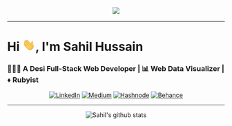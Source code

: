 <div align="center">
  <img src="https://github.com/thompsonemerson/thompsonemerson/raw/master/cover-thompson.png" height="200"/>
</div>

---

# Hi <img src="https://raw.githubusercontent.com/ABSphreak/ABSphreak/master/gifs/Hi.gif" width="30px">, I'm Sahil Hussain

### 👨🏻‍💻 A Desi Full-Stack Web Developer | 📊 Web Data Visualizer | ♦️ Rubyist

<div align="center">
<!-- 	<a href="https://github.com/sahilas"><img alt="GitHub" src="https://github.com/sahilas/sahilas/assets/30535666/23635d68-0334-436e-a5f4-13ec98e9769c" width="50"></a> -->
	<a href="https://www.linkedin.com/in/sahil-hussain/" rel="nofollow"><img alt="LinkedIn" src="![image](https://github.com/sahilas/sahilas/assets/30535666/8541a6a7-6680-4916-af4e-7b1fbf713f83)
" width="50"></a>
<!-- 	<a href="https://www.instagram.com/sahil.as.hussain/" rel="nofollow"><img alt="Instagram" src="https://github.com/sahilas/sahilas/assets/30535666/c8926383-afea-4d20-a6f8-057b7fb7b132" width="50"></a> -->
	<a href="https://medium.com/@sahilhussainas" rel="nofollow"><img alt="Medium" src="https://github.com/sahilas/sahilas/assets/30535666/9ca6a33e-85f9-42b6-92af-602a49fb4340" width="50"></a>
	<a href="https://sahilhussain.hashnode.dev/" rel="nofollow"><img alt="Hashnode" src="https://github.com/sahilas/sahilas/assets/30535666/ee61cb2c-11c9-4fa4-9685-8275a15dd157" width="50"></a>
	<a href="https://www.behance.net/sahilhussain2" rel="nofollow"><img alt="Behance" src="https://github.com/sahilas/sahilas/assets/30535666/6d1ef73a-f62c-4b59-a2d7-5b8734588963" width="50"></a>
<!-- 	<a href="https://twitter.com/sahilhussainas" rel="nofollow"><img alt="Twitter" src="https://github.com/sahilas/sahilas/assets/30535666/5ca5b9a2-4e2c-4721-b396-3b780df57067" width="50"></a> -->
</div>

---

<div align="center">
  <img alt="Sahil's github stats" src="https://github-readme-stats.vercel.app/api?username=sahilas&amp;show_icons=true&amp;include_all_commits=true&amp;theme=material-palenight" style="max-width:100%;">
</div>
